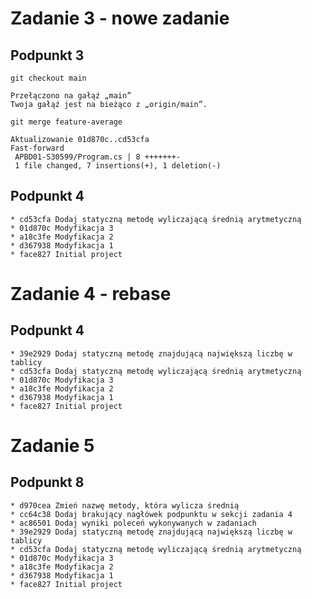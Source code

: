 # Zadanie 3 - nowe zadanie

## Podpunkt 3

`git checkout main`

```
Przełączono na gałąź „main”
Twoja gałąź jest na bieżąco z „origin/main”.
```

`git merge feature-average`

```
Aktualizowanie 01d870c..cd53cfa
Fast-forward
 APBD01-S30599/Program.cs | 8 +++++++-
 1 file changed, 7 insertions(+), 1 deletion(-)
```

## Podpunkt 4

```
* cd53cfa Dodaj statyczną metodę wyliczającą średnią arytmetyczną
* 01d870c Modyfikacja 3
* a18c3fe Modyfikacja 2
* d367938 Modyfikacja 1
* face827 Initial project
```

# Zadanie 4 - rebase

## Podpunkt 4

```
* 39e2929 Dodaj statyczną metodę znajdującą największą liczbę w tablicy
* cd53cfa Dodaj statyczną metodę wyliczającą średnią arytmetyczną
* 01d870c Modyfikacja 3
* a18c3fe Modyfikacja 2
* d367938 Modyfikacja 1
* face827 Initial project
```

# Zadanie 5

## Podpunkt 8

```
* d970cea Zmień nazwę metody, która wylicza średnią
* cc64c38 Dodaj brakujący nagłówek podpunktu w sekcji zadania 4
* ac86501 Dodaj wyniki poleceń wykonywanych w zadaniach
* 39e2929 Dodaj statyczną metodę znajdującą największą liczbę w tablicy
* cd53cfa Dodaj statyczną metodę wyliczającą średnią arytmetyczną
* 01d870c Modyfikacja 3
* a18c3fe Modyfikacja 2
* d367938 Modyfikacja 1
* face827 Initial project
```